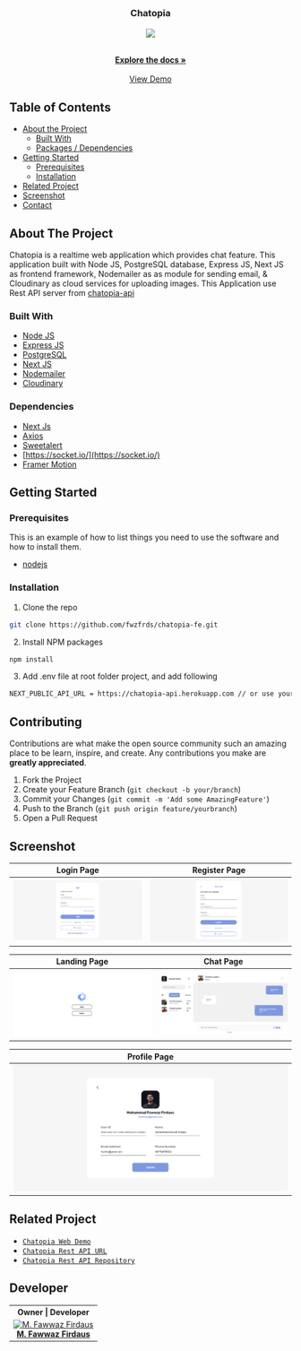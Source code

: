 <br />
<p align="center">

  <h3 align="center">Chatopia</h3>
  <p align="center">
    <image align="center" width="150" src='./public/assets/img/icons/chatopia.png' />
  </p>

  <p align="center">
    <br />
    <a href="https://github.com/fwzfrds/chatopia-fe"><strong>Explore the docs »</strong></a>
    <br />
    <br />
    <a href="https://chatopia-fwzfrds.vercel.app/">View Demo</a>
  </p>
</p>



<!-- TABLE OF CONTENTS -->
## Table of Contents

* [About the Project](#about-the-project)
  * [Built With](#built-with)
  * [Packages / Dependencies](#dependencies)
* [Getting Started](#getting-started)
  * [Prerequisites](#prerequisites)
  * [Installation](#installation)
* [Related Project](#related-project)
* [Screenshot](#screenshot)
* [Contact](#contact)



<!-- ABOUT THE PROJECT -->
## About The Project

Chatopia is a realtime web application which provides chat feature. This application built with Node JS, PostgreSQL database, Express JS, Next JS as frontend framework, Nodemailer as as module for sending email, & Cloudinary as cloud services for uploading images.
This Application use Rest API server from [chatopia-api](https://chatopia-api.herokuapp.com)

### Built With

* [Node JS](https://nodejs.org/en/docs/)
* [Express JS](https://expressjs.com/)
* [PostgreSQL](https://www.postgresql.org/)
* [Next JS](https://nextjs.org/)
* [Nodemailer](https://nodemailer.com/about/)
* [Cloudinary](https://cloudinary.com/)

### Dependencies
- [Next Js](https://nextjs.org)
- [Axios](https://www.npmjs.com/package/axios)
- [Sweetalert](https://www.npmjs.com/package/sweetalert)
- [https://socket.io/](https://socket.io/)
- [Framer Motion](https://www.framer.com/motion/)


<!-- GETTING STARTED -->
## Getting Started

### Prerequisites

This is an example of how to list things you need to use the software and how to install them.

* [nodejs](https://nodejs.org/en/download/)

### Installation

1. Clone the repo
```sh
git clone https://github.com/fwzfrds/chatopia-fe.git
```
2. Install NPM packages
```sh
npm install
```
3. Add .env file at root folder project, and add following
```sh
NEXT_PUBLIC_API_URL = https://chatopia-api.herokuapp.com // or use your own

```

<!-- CONTRIBUTING -->
## Contributing

Contributions are what make the open source community such an amazing place to be learn, inspire, and create. Any contributions you make are **greatly appreciated**.

1. Fork the Project
2. Create your Feature Branch (`git checkout -b your/branch`)
3. Commit your Changes (`git commit -m 'Add some AmazingFeature'`)
4. Push to the Branch (`git push origin feature/yourbranch`)
5. Open a Pull Request

<!-- SCREENSHOT -->
## Screenshot
| Login Page | Register Page |
| ------------- | ------------- |
| ![Login](/public/assets/img/screenshot/login.png?raw=true "Login Page") | ![Register](/public/assets/img/screenshot/register.png?raw=true "Register Page")|

| Landing Page  | Chat Page |
| ------------- | ------------- |
| ![Landing](/public/assets/img/screenshot/home.png?raw=true "Landing Page") | ![Chat](/public/assets/img/screenshot/chat.png?raw=true "Chat Page") |

| Profile Page |
| ------------- |
| ![Profile](/public/assets/img/screenshot/profile.png?raw=true "Profile Page")


<!-- RELATED PROJECT -->
## Related Project
* [`Chatopia Web Demo`](https://chatopia-fwzfrds.vercel.app/)
* [`Chatopia Rest API URL`](https://chatopia-api.herokuapp.com)
* [`Chatopia Rest API Repository`](https://github.com/fwzfrds/chatopia-be)

## Developer

<center>
  <table>
    <tr>
      <th>Owner | Developer</th>
    </tr>
    <tr>
      <td align="center">
        <a href="https://github.com/fwzfrds">
          <img width="150" src="https://avatars.githubusercontent.com/u/85775604?v=4" alt="M. Fawwaz Firdaus"><br/>
          <b>M. Fawwaz Firdaus</b>
        </a>
      </td>
    </tr>
  </table>
</center>